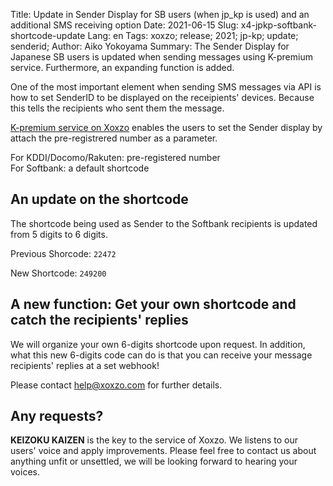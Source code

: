 Title: Update in Sender Display for SB users (when jp_kp is used) and an additional SMS receiving option
Date: 2021-06-15
Slug: x4-jpkp-softbank-shortcode-update
Lang: en
Tags: xoxzo; release; 2021; jp-kp; update; senderid;
Author: Aiko Yokoyama
Summary: The Sender Display for Japanese SB users is updated when sending messages using K-premium service. Furthermore, an expanding function is added.

One of the most important element when sending SMS messages via API is how to set SenderID to be displayed on the receipients' devices.
Because this tells the recipients who sent them the message.

[K-premium service on Xoxzo](https://help.xoxzo.com/en/xoxzo-cloud-telephony/articles/the-k-premium-service/) enables
the users to set the Sender display by attach the pre-registrered number as a parameter.

For KDDI/Docomo/Rakuten: pre-registered number<br>
For Softbank: a default shortcode


## An update on the shortcode

The shortcode being used as Sender to the Softbank recipients is updated from 5 digits to 6 digits.

Previous Shorcode: `22472`

New Shortcode: `249200`

## A new function: Get your own shortcode and catch the recipients' replies

We will organize your own 6-digits shortcode upon request.
In addition, what this new 6-digits code can do is that you can receive your message recipients' 
replies at a set webhook! 

Please contact help@xoxzo.com for further details.

## Any requests?

**KEIZOKU KAIZEN** is the key to the service of Xoxzo. We listens to our users' voice and apply improvements.
Please feel free to contact us about anything unfit or unsettled, we will be looking forward to hearing your voices.
